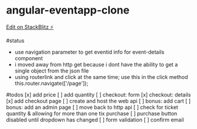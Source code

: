 # angular-eventapp-clone

[Edit on StackBlitz ⚡️](https://stackblitz.com/edit/angular-eventapp-clone)

#status
- use navigation parameter to get eventid info for event-details component
- i moved away from http get because i dont have the ability to get a single object from the json file
- using routerlink and click at the same time; use this in the click method this.router.navigate(['/page']);

#todos
[x] add price
[ ] add quantity
[ ] checkout: form
[x] checkout: details
[x] add checkout page
[ ] create and host the web api 
[ ] bonus: add cart
[ ] bonus: add an admin page
[ ] move back to http api
[ ] check for ticket quantity & allowing for more than one tix purchase
[ ] purchase button disabled until dropdown has changed
[ ] form validation 
[ ] confirm email
